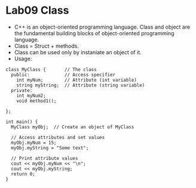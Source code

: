 # Lab09 Class
- C++ is an object-oriented programming language. Class and object are the fundamental building blocks of object-oriented programming language.
- Class = Struct + methods.
- Class can be used only by instaniate an object of it.
- Usage:
```
class MyClass {       // The class
  public:             // Access specifier
    int myNum;        // Attribute (int variable)
    string myString;  // Attribute (string variable)
  private:
    int myNum2;
    void method1();
    
};

int main() {
  MyClass myObj;  // Create an object of MyClass

  // Access attributes and set values
  myObj.myNum = 15; 
  myObj.myString = "Some text";

  // Print attribute values
  cout << myObj.myNum << "\n";
  cout << myObj.myString;
  return 0;
}
```

